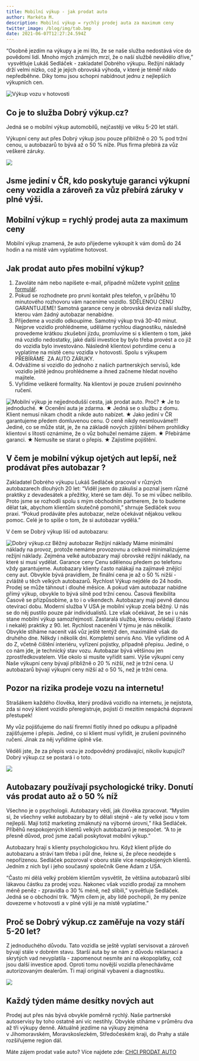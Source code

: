 ```yaml
---
title: Mobilní výkup - jak prodat auto
author: Markéta M.
description: Mobilní výkup = rychlý prodej auta za maximum ceny
twitter_image: /blog/img/tab.bmp
date: 2021-06-07T12:27:24.594Z
---
```

<!--StartFragment-->

“Osobně jezdím na výkupy a je mi líto, že se naše služba nedostává více do povědomí lidí. Mnoho mých známých mrzí, že o naší službě nevědělo dříve,”  vysvětluje Lukáš Sedláček - zakladatel Dobrého výkupu. Režijní náklady drží velmi nízko, což je jejich obrovská výhoda, v které je téměř nikdo nepředběhne. Díky tomu jsou schopni nabídnout jednu z nejlepších výkupních cen.

![Výkup vozu v hotovosti](/blog/img/malé-money.jpg)

## Co je to služba Dobrý výkup.cz? 

Jedná se o mobilní výkup automobilů, nejčastěji ve věku 5-20 let stáří. 

Výkupní ceny aut přes Dobrý výkup jsou pouze přibližně o 20 % pod tržní cenou, u autobazarů to bývá až o 50 % níže. Plus firma přebírá za vůz veškeré záruky. 

![](/blog/img/info-icon.png)

## **Jsme jediní v ČR, kdo poskytuje garanci výkupní ceny vozidla a zároveň za vůz přebírá záruky v plné výši.**

## Mobilní výkup = rychlý prodej auta za maximum ceny

Mobilní výkup znamená, že auto přijedeme vykoupit k vám domů do 24 hodin a na místě vám vyplatíme hotovost.

## Jak prodat auto přes mobilní výkup?

1. Zavoláte nám nebo napíšete e-mail, případně můžete vyplnit [online formulář](https://www.dobryvykup.cz/#bottom). 
2. Pokud se rozhodnete pro první kontakt přes telefon, v průběhu 10 minutového rozhovoru vám naceníme vozidlo. SDĚLENOU CENU GARANTUJEME! Samotná garance ceny je obrovská deviza naší služby, kterou vám žádný autobazar nenabídne. 
3. Přijedeme a vozidlo odkoupíme. Samotný výkup trvá 30-40 minut. Nejprve vozidlo prohlédneme, uděláme rychlou diagnostiku, následně provedeme krátkou zkušební jízdu, promluvíme si s klientem o tom, jaké má vozidlo nedostatky, jaké další investice by bylo třeba provést a co již do vozidla bylo investováno. Následně klientovi potvrdíme cenu a vyplatíme na místě cenu vozidla v hotovosti. Spolu s výkupem PŘEBÍRÁME  ZA AUTO ZÁRUKY. 
4. Odvážíme si vozidlo do jednoho z našich partnerských servisů, kde vozidlo ještě jednou prohlédneme a ihned začneme hledat nového majitele. 
5. Vyřídíme veškeré formality. Na klientovi je pouze zrušení povinného ručení. 

![Mobilní výkup je nejjednodušší cesta, jak prodat auto. Proč?  ★	Je to jednoduché. ★	Ocenění auta je zdarma. ★	Jedná se o službu z domu. Klient nemusí nikam chodit a nikde auto nabízet.  ★	Jako jediní v ČR garantujeme předem domluvenou cenu. O ceně nikdy nesmlouváme!!! Jediné, co se může stát, je, že na základě nových zjištění během prohlídky klientovi s lítostí oznámíme, že o vůz bohužel nemáme zájem.  ★	Přebíráme garanci.  ★	Nemusíte se starat o přepis. ★	Zajistíme pojištění.](/blog/img/boxx.bmp)

## V čem je mobilní výkup ojetých aut lepší, než prodávat přes autobazar ?

Zakladatel Dobrého výkupu Lukáš Sedláček pracoval v různých autobazarech dlouhých 20 let: “Viděl jsem do zákulisí a poznal jsem různé praktiky z devadesátek a přežitky, které se tam dějí. To se mi vůbec nelíbilo. Proto jsme se rozhodli spolu s mým obchodním partnerem, že to budeme dělat tak, abychom klientům skutečně pomohli,” shrnuje Sedláček svou praxi. “Pokud prodáváte přes autobazar, nelze očekávat nějakou velkou pomoc. Celé je to spíše o tom, že si autobazar vydělá.”

V čem se Dobrý výkup liší od autobazaru: 

![  	Dobrý výkup.cz	Běžný autobazar Režijní náklady	Máme minimální náklady na provoz, protože nemáme provozovnu a celkově minimalizujeme režijní náklady.	Zejména velké autobazary mají obrovské režijní náklady, na které si musí vydělat.  Garance ceny	Cenu sdělenou předem po telefonu vždy garantujeme. 	Autobazary klienty často nalákají na zajímavě znějící ceny aut. Obvykle bývá pravidlem, že finální cena je až o 50 % nižší - zvláště u těch velkých autobazarů. Rychlost	Výkup nejdéle do 24 hodin.	Prodej se může táhnout i dlouhé měsíce. A pokud vám autobazar nabídne přímý výkup, obvykle to bývá silně pod tržní cenou.  Časová flexibilita	Časově se přizpůsobíme, a to i o víkendech. 	Autobazary mají pevně danou otevírací dobu.  Moderní služba	V USA je mobilní výkup zcela běžný. U nás se do něj pustilo pouze pár individualistů. Lze však očekávat, že se i u nás stane mobilní výkup samozřejmostí. 	Zastaralá služba, kterou ovládají (často i nekalé) praktiky z 90. let. Rychlost nacenění	V týmu je nás několik. Obvykle stíháme nacenit váš vůz ještě tentýž den, maximálně však do druhého dne.	Někdy i několik dní.  Kompletní servis	Ano. Vše vyřídíme od A do Z, včetně čištění interiéru, vyřízení pojistky, případně přepisu. Jediné, o co nám jde, je technický stav vozu. 	Autobazar bývá většinou jen zprostředkovatelem. Vše okolo si musíte vyřídit sami.  Výše výkupní ceny	Naše výkupní ceny bývají přibližně o 20 % nižší, než je tržní cena. 	U autobazarů bývají výkupní ceny nižší až o 50 %, než je tržní cena. ](/blog/img/tab.bmp)

## Pozor na rizika prodeje vozu na internetu!

Strašákem každého člověka, který prodává vozidlo na internetu, je nejistota, zda si nový klient vozidlo přeregistruje, pojistí či mezitím nespáchá dopravní přestupek! 

My vůz pojišťujeme do naší firemní flotily ihned po odkupu a případně zajišťujeme i přepis. Jediné, co si klient musí vyřídit, je zrušení povinného ručení. Jinak za něj vyřídíme úplně vše. 

Věděli jste, že za přepis vozu je zodpovědný prodávající, nikoliv kupující? Dobrý výkup.cz se postará i o toto.

![](/blog/img/info-icon.png)

## Autobazary používají psychologické triky. Donutí vás prodat auto až o 50 % níž

Všechno je o psychologii. Autobazary vědí, jak člověka zpracovat. “Myslím si, že všechny velké autobazary by to dělali stejně - ale ty velké jsou v tom nejlepší. Mají totiž marketing zmáknutý na výborné úrovni,” říká Sedláček. Příběhů nespokojených klientů velkých autobazarů je nespočet. “A to je přesně důvod, proč jsme začali poskytovat mobilní výkup.”

Autobazary hrají s klienty psychologickou hru. Když klient přijde do autobazaru a stráví tam třeba i půl dne, řekne si, že přece neodejde s nepořízenou. Sedláček pozoroval v oboru stále více nespokojených klientů. Jedním z nich byl i jeho současný společník Gene Adam z USA. 

“Často mi dělá velký problém klientům vysvětlit, že většina autobazarů slíbí lákavou částku za prodej vozu. Nakonec však vozidlo prodají za mnohem méně peněz - zpravidla o 30 % méně, než slíbili,” vysvětluje Sedláček. Jedná se o obchodní trik. “Mým cílem je, aby lidé pochopili, že my peníze dovezeme v hotovosti a v plné výši je na místě vyplatíme.”

## Proč se Dobrý výkup.cz zaměřuje na vozy stáří 5-20 let?

Z jednoduchého důvodu. Tato vozidla se ještě vyplatí servisovat a zároveň bývají stále v dobrém stavu. Starší auta by se nám z důvodu reklamací a skrytých vad nevyplatila - zapomenout nesmíte ani na ekopoplatky, což jsou další investice apod. Oproti tomu novější vozidla přenecháváme autorizovaným dealerům. Ti mají originál vybavení a diagnostiku. 

![](/blog/img/obrázek1.jpg)

## Každý týden máme desítky nových aut

Prodej aut přes nás bývá obvykle poměrně rychlý. Naše partnerské autoservisy by toho ostatně ani víc nestihly. Obvykle stíháme v průměru dva až tři výkupy denně. Aktuálně jezdíme na výkupy zejména v Jihomoravském, Moravskoslezkém, Středočeském kraji, do Prahy a stále rozšiřujeme region dál.

Máte zájem prodat vaše auto? Více najdete zde: [CHCI PRODAT AUTO](www.dobryvykup.cz)

<!--EndFragment-->